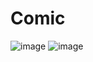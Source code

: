 # Comic
![image](https://github.com/YPankaj1/Comic/assets/90129365/32f298b5-1f70-40a3-ad99-d0d625d905b9)
![image](https://github.com/YPankaj1/Comic/assets/90129365/d873a7d1-7c64-4cd1-9ba5-cde0e83c7688)


